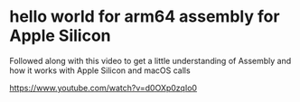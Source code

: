 # hello world for arm64 assembly for Apple Silicon

Followed along with this video to get a little understanding of Assembly and how it works with Apple Silicon and macOS calls

https://www.youtube.com/watch?v=d0OXp0zqIo0